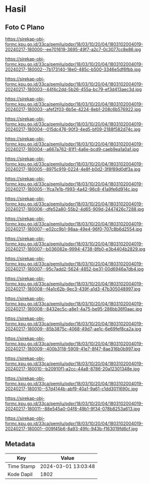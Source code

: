 # Hasil

## Foto C Plano

https://sirekap-obj-formc.kpu.go.id/33ca/pemilu/pdpr/18/03/10/20/04/1803102004019-20240217-180000--ee701619-3695-49f7-a2c7-0c3077cc8e86.jpg

https://sirekap-obj-formc.kpu.go.id/33ca/pemilu/pdpr/18/03/10/20/04/1803102004019-20240217-180002--7b173140-18e0-485c-b500-3346e5df6fbb.jpg

https://sirekap-obj-formc.kpu.go.id/33ca/pemilu/pdpr/18/03/10/20/04/1803102004019-20240217-180003--44f4c2dd-5b26-455a-bc79-ef3d413aec3d.jpg

https://sirekap-obj-formc.kpu.go.id/33ca/pemilu/pdpr/18/03/10/20/04/1803102004019-20240217-180003--afef2f03-6b5e-4224-8eb1-208c6b576922.jpg

https://sirekap-obj-formc.kpu.go.id/33ca/pemilu/pdpr/18/03/10/20/04/1803102004019-20240217-180004--015dc476-90f3-4ed5-bf09-2188f582d74c.jpg

https://sirekap-obj-formc.kpu.go.id/33ca/pemilu/pdpr/18/03/10/20/04/1803102004019-20240217-180004--a667a762-81f1-4a6e-bcd9-caeb9ea1a0a1.jpg

https://sirekap-obj-formc.kpu.go.id/33ca/pemilu/pdpr/18/03/10/20/04/1803102004019-20240217-180005--8975c919-0224-4e8f-b0d2-3f8f89d0df3a.jpg

https://sirekap-obj-formc.kpu.go.id/33ca/pemilu/pdpr/18/03/10/20/04/1803102004019-20240217-180005--1fca7e1b-f993-4a42-96c8-41a9fe6d914c.jpg

https://sirekap-obj-formc.kpu.go.id/33ca/pemilu/pdpr/18/03/10/20/04/1803102004019-20240217-180006--dfe52a80-55b2-4d65-909d-2447426c7288.jpg

https://sirekap-obj-formc.kpu.go.id/33ca/pemilu/pdpr/18/03/10/20/04/1803102004019-20240217-180007--e02cc9b1-98aa-49e4-96f0-707c8b6d2554.jpg

https://sirekap-obj-formc.kpu.go.id/33ca/pemilu/pdpr/18/03/10/20/04/1803102004019-20240217-180007--b036082e-9994-4738-8fb0-e3b4404b2829.jpg

https://sirekap-obj-formc.kpu.go.id/33ca/pemilu/pdpr/18/03/10/20/04/1803102004019-20240217-180007--95c7add2-5624-4852-be31-00d6946a7db4.jpg

https://sirekap-obj-formc.kpu.go.id/33ca/pemilu/pdpr/18/03/10/20/04/1803102004019-20240217-180008--f4a1c62b-9ec3-439f-a1d3-47b305048997.jpg

https://sirekap-obj-formc.kpu.go.id/33ca/pemilu/pdpr/18/03/10/20/04/1803102004019-20240217-180008--8432ec5c-a8e1-4a75-be95-286bb36f0aac.jpg

https://sirekap-obj-formc.kpu.go.id/33ca/pemilu/pdpr/18/03/10/20/04/1803102004019-20240217-180009--85b3875c-4068-49d7-ae1c-6e69fef8ca2a.jpg

https://sirekap-obj-formc.kpu.go.id/33ca/pemilu/pdpr/18/03/10/20/04/1803102004019-20240217-180009--400b3118-5909-41e7-8f47-8ae316b0b997.jpg

https://sirekap-obj-formc.kpu.go.id/33ca/pemilu/pdpr/18/03/10/20/04/1803102004019-20240217-180010--b20910f1-a2cc-44a8-8786-20a12301348e.jpg

https://sirekap-obj-formc.kpu.go.id/33ca/pemilu/pdpr/18/03/10/20/04/1803102004019-20240217-180010--57d4144b-abf9-40a1-9a61-c1dd3011690c.jpg

https://sirekap-obj-formc.kpu.go.id/33ca/pemilu/pdpr/18/03/10/20/04/1803102004019-20240217-180011--88e545a0-04f8-49b1-9f34-078b8253a613.jpg

https://sirekap-obj-formc.kpu.go.id/33ca/pemilu/pdpr/18/03/10/20/04/1803102004019-20240217-180001--009f45b6-8a93-49fc-943b-f163019fd6cf.jpg


## Metadata

| Key        | Value               |
| ---------- | ------------------- |
| Time Stamp | 2024-03-01 13:03:48 |
| Kode Dapil | 1802                |




